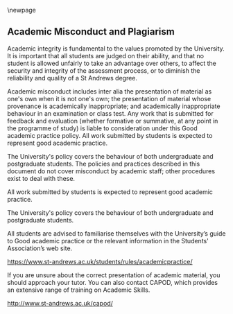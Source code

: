\newpage

## Academic Misconduct and Plagiarism

Academic integrity is fundamental to the values promoted by the University. It is important that all students are judged on their ability, and that no student is allowed unfairly to take an advantage over others, to affect the security and integrity of the assessment process, or to diminish the reliability and quality of a St Andrews degree.

Academic misconduct includes inter alia the presentation of material as one's own when it is not one's own; the presentation of material whose provenance is academically inappropriate; and academically inappropriate behaviour in an examination or class test. Any work that is submitted for feedback and evaluation (whether formative or summative, at any point in the programme of study) is liable to consideration under this Good academic practice policy. All work submitted by students is expected to represent good academic practice.

The University's policy covers the behaviour of both undergraduate and postgraduate students. The policies and practices described in this document do not cover misconduct by academic staff; other procedures exist to deal with these.

All work submitted by students is expected to represent good academic practice.

The University's policy covers the behaviour of both undergraduate and postgraduate students.

All students are advised to familiarise themselves with the University’s guide to Good academic practice or the relevant information in the Students' Association’s web site.

https://www.st-andrews.ac.uk/students/rules/academicpractice/

If you are unsure about the correct presentation of academic material, you should approach your tutor. You can also contact CAPOD, which provides an extensive range of training on Academic Skills.

http://www.st-andrews.ac.uk/capod/
